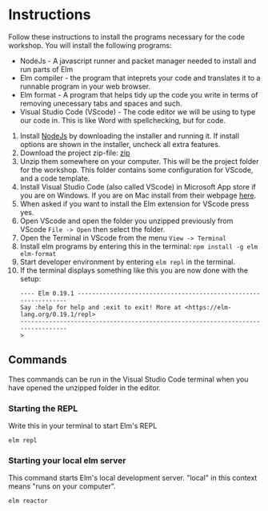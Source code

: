 # Instructions

Follow these instructions to install the programs necessary for the code workshop. You will install the following programs:

- NodeJs - A javascript runner and packet manager needed to install and run parts of Elm
- Elm compiler - the program that inteprets your code and translates it to a runnable program in your web browser.
- Elm format - A program that helps tidy up the code you write in terms of removing unecessary tabs and spaces and such.
- Visual Studio Code (VScode) - The code editor we will be using to type our code in. This is like Word with spellchecking, but for code.

1. Install [NodeJs](https://nodejs.org/en/) by downloading the installer and running it. If install options are shown in the installer, uncheck all extra features.
1. Download the project zip-file: [zip](https://github.com/Mousaka/elm-verkstad/archive/refs/heads/main.zip)
1. Unzip them somewhere on your computer. This will be the project folder for the workshop. This folder contains some configuration for VScode, and a code template.
1. Install Visual Studio Code (also called VScode) in Microsoft App store if you are on Windows. If you are on Mac install from their webpage [here](https://code.visualstudio.com/download).
1. When asked if you want to install the Elm extension for VScode press yes.
1. Open VScode and open the folder you unzipped previously from VScode `File -> Open` then select the folder.
1. Open the Terminal in VScode from the menu `View -> Terminal`
1. Install elm programs by entering this in the terminal: `npm install -g elm elm-format`
1. Start developer environment by entering `elm repl` in the terminal.
1. If the terminal displays something like this you are now done with the setup:
   ```
   ---- Elm 0.19.1 ----------------------------------------------------------------
   Say :help for help and :exit to exit! More at <https://elm-lang.org/0.19.1/repl>
   --------------------------------------------------------------------------------
   >
   ```

## Commands

Thes commands can be run in the Visual Studio Code terminal when you have opened the unzipped folder in the editor.

### Starting the REPL

Write this in your terminal to start Elm's REPL

```
elm repl
```

### Starting your local elm server

This command starts Elm's local development server. "local" in this context means "runs on your computer".

```
elm reactor
```
